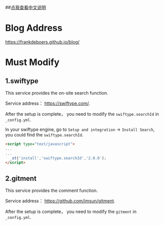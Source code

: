 ##[点我查看中文说明](https://github.com/FrankdeBoers/blog/blob/master/README_zh_CN.md)

# Blog Address

<https://frankdeboers.github.io/blog/>


# Must Modify

## 1.swiftype

This service provides the on-site search function.

Service address： <https://swiftype.com/>.

After the setup is complete， you need to modify the `swiftype.searchId` in `_config.yml`.

In your swiftype engine, go to `Setup and integration` -> `Install Search`, you could find the `swiftype.searchId`.

```html
<script type="text/javascript">
...
...
  _st('install','swiftype.searchId','2.0.0');
</script>
```

## 2.gitment

This service provides the comment function.

Service address： <https://github.com/imsun/gitment>.

After the setup is complete， you need to modify the `gitment`  in `_config.yml`.
